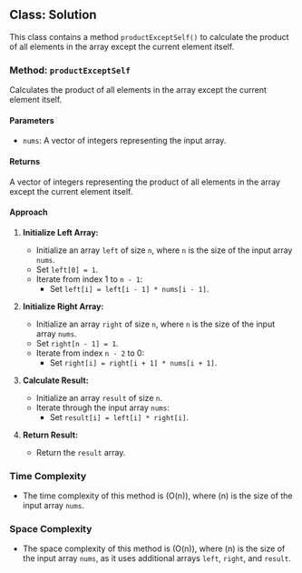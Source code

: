 ## Class: Solution

This class contains a method `productExceptSelf()` to calculate the product of all elements in the array except the current element itself.

### Method: `productExceptSelf`

Calculates the product of all elements in the array except the current element itself.

#### Parameters

- `nums`: A vector of integers representing the input array.

#### Returns

A vector of integers representing the product of all elements in the array except the current element itself.

#### Approach

1. **Initialize Left Array:**
   - Initialize an array `left` of size `n`, where `n` is the size of the input array `nums`.
   - Set `left[0] = 1`.
   - Iterate from index 1 to `n - 1`:
     - Set `left[i] = left[i - 1] * nums[i - 1]`.

2. **Initialize Right Array:**
   - Initialize an array `right` of size `n`, where `n` is the size of the input array `nums`.
   - Set `right[n - 1] = 1`.
   - Iterate from index `n - 2` to 0:
     - Set `right[i] = right[i + 1] * nums[i + 1]`.

3. **Calculate Result:**
   - Initialize an array `result` of size `n`.
   - Iterate through the input array `nums`:
     - Set `result[i] = left[i] * right[i]`.

4. **Return Result:**
   - Return the `result` array.

### Time Complexity
- The time complexity of this method is \(O(n)\), where \(n\) is the size of the input array `nums`.

### Space Complexity
- The space complexity of this method is \(O(n)\), where \(n\) is the size of the input array `nums`, as it uses additional arrays `left`, `right`, and `result`.
